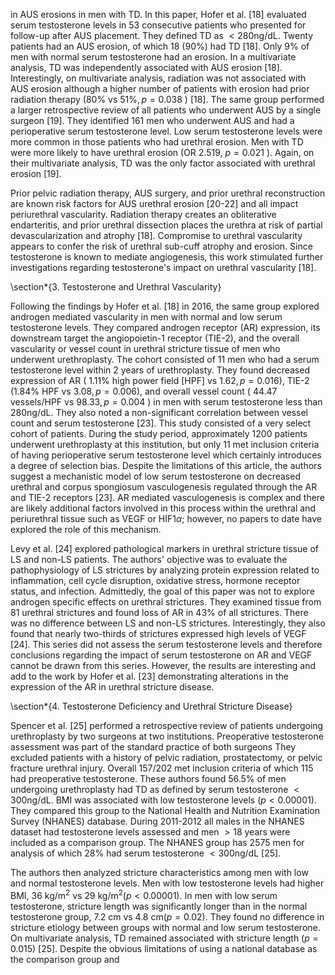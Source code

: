 in AUS erosions in men with TD. In this paper, Hofer et al. [18] evaluated serum testosterone levels in 53 consecutive patients who presented for follow-up after AUS placement. They defined TD as $<280 \mathrm{ng} / \mathrm{dL}$. Twenty patients had an AUS erosion, of which 18 (90\%) had TD [18]. Only $9 \%$ of men with normal serum testosterone had an erosion. In a multivariate analysis, TD was independently associated with AUS erosion [18]. Interestingly, on multivariate analysis, radiation was not associated with AUS erosion although a higher number of patients with erosion had prior radiation therapy $(80 \%$ vs $51 \%, p=0.038$ ) [18]. The same group performed a larger retrospective review of all patients who underwent AUS by a single surgeon [19]. They identified 161 men who underwent AUS and had a perioperative serum testosterone level. Low serum testosterone levels were more common in those patients who had urethral erosion. Men with TD were more likely to have urethral erosion (OR 2.519, $p=0.021$ ). Again, on their multivariate analysis, TD was the only factor associated with urethral erosion [19].

Prior pelvic radiation therapy, AUS surgery, and prior urethral reconstruction are known risk factors for AUS urethral erosion [20-22] and all impact periurethral vascularity. Radiation therapy creates an obliterative endarteritis, and prior urethral dissection places the urethra at risk of partial devascularization and atrophy [18]. Compromise to urethral vascularity appears to confer the risk of urethral sub-cuff atrophy and erosion. Since testosterone is known to mediate angiogenesis, this work stimulated further investigations regarding testosterone's impact on urethral vascularity [18].

\section*{3. Testosterone and Urethral Vascularity}

Following the findings by Hofer et al. [18] in 2016, the same group explored androgen mediated vascularity in men with normal and low serum testosterone levels. They compared androgen receptor (AR) expression, its downstream target the angiopoietin-1 receptor (TIE-2), and the overall vascularity or vessel count in urethral stricture tissue of men who underwent urethroplasty. The cohort consisted of 11 men who had a serum testosterone level within 2 years of urethroplasty. They found decreased expression of AR ( $1.11 \%$ high power field [HPF] vs $1.62, p=0.016)$, TIE-2 (1.84\% HPF vs $3.08, p=0.006)$, and overall vessel count ( 44.47 vessels/HPF vs $98.33, p=0.004$ ) in men with serum testosterone less than $280 \mathrm{ng} / \mathrm{dL}$. They also noted a non-significant correlation between vessel count and serum testosterone [23]. This study consisted of a very select cohort of patients. During the study period, approximately 1200 patients underwent urethroplasty at this institution, but only 11 met inclusion criteria of having perioperative serum testosterone level which certainly introduces a degree of selection bias. Despite the limitations of this article, the authors suggest a mechanistic model of low serum testosterone on decreased urethral and corpus spongiosum vasculogenesis regulated through the AR and TIE-2 receptors [23]. AR mediated vasculogenesis is complex and there are likely additional factors involved in this process within the urethral and periurethral tissue such as VEGF or HIF$1 \alpha$; however, no papers to date have explored the role of this mechanism.

Levy et al. [24] explored pathological markers in urethral stricture tissue of LS and non-LS patients. The authors' objective was to evaluate the pathophysiology of LS strictures by analyzing protein expression related to inflammation, cell cycle disruption, oxidative stress, hormone receptor status, and infection. Admittedly, the goal of this paper was not to explore androgen specific effects on urethral strictures. They examined tissue from 81 urethral strictures and found loss of AR in $43 \%$ of all strictures. There was no difference between LS and non-LS strictures. Interestingly, they also found that nearly two-thirds of strictures expressed high levels of VEGF [24]. This series did not assess the serum testosterone levels and therefore conclusions regarding the impact of serum testosterone on AR and VEGF cannot be drawn from this series. However, the results are interesting and add to the work by Hofer et al. [23] demonstrating alterations in the expression of the AR in urethral stricture disease.

\section*{4. Testosterone Deficiency and Urethral Stricture Disease}

Spencer et al. [25] performed a retrospective review of patients undergoing urethroplasty by two surgeons at two institutions. Preoperative testosterone assessment was part of the standard practice of both surgeons They excluded patients with a history of pelvic radiation, prostatectomy, or pelvic fracture urethral injury. Overall $157 / 202$ met inclusion criteria of which 115 had preoperative testosterone. These authors found $56.5 \%$ of men undergoing urethroplasty had TD as defined by serum testosterone $<300 \mathrm{ng} / \mathrm{dL}$. BMI was associated with low testosterone levels $(p<0.00001)$. They compared this group to the National Health and Nutrition Examination Survey (NHANES) database. During 2011-2012 all males in the NHANES dataset had testosterone levels assessed and men $>18$ years were included as a comparison group. The NHANES group has 2575 men for analysis of which $28 \%$ had serum testosterone $<300 \mathrm{ng} / \mathrm{dL}$ [25].

The authors then analyzed stricture characteristics among men with low and normal testosterone levels. Men with low testosterone levels had higher BMI, $36 \mathrm{~kg} / \mathrm{m}^{2}$ vs $29 \mathrm{~kg} / \mathrm{m}^{2}(p<0.00001)$. In men with low serum testosterone, stricture length was significantly longer than in the normal testosterone group, $7.2 \mathrm{~cm}$ vs $4.8 \mathrm{~cm}(p=0.02)$. They found no difference in stricture etiology between groups with normal and low serum testosterone. On multivariate analysis, TD remained associated with stricture length $(p=0.015)$ [25]. Despite the obvious limitations of using a national database as the comparison group and
